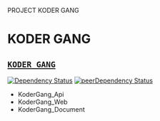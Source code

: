 PROJECT KODER GANG

# KODER GANG

## [`KODER GANG`](https://github.com/hirohamada12/kodershop) 


[![Dependency Status][deps-badge]][deps]
[![peerDependency Status][npm]][npm-badge]   


- KoderGang_Api
- KoderGang_Web
- KoderGang_Document

[npm-badge]: http://badge.fury.io/js/react-bootstrap-table.svg
[npm]: https://badge.fury.io/js/npm.svg

[deps-badge]: https://david-dm.org/AllenFang/react-bootstrap-table.svg
[deps]: https://david-dm.org/AllenFang/react-bootstrap-table

[dev-deps-badge]: https://david-dm.org/AllenFang/react-bootstrap-table/dev-status.svg
[dev-deps]: https://david-dm.org/AllenFang/react-bootstrap-table#info=devDependencies

[peer-deps-badge]: https://david-dm.org/AllenFang/react-bootstrap-table/peer-status.svg
[peer-deps]: https://david-dm.org/AllenFang/react-bootstrap-table#info=peerDependencies

[travis-ci-image]: https://travis-ci.org/AllenFang/react-bootstrap-table.svg
[travis-ci-url]: https://travis-ci.org/AllenFang/react-bootstrap-table
   
